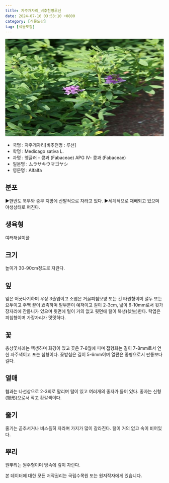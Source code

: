 ```yaml
---
title: 자주개자리_비추천명루선
date: 2024-07-16 03:53:10 +0800
category: [식물도감]
tag: [식물도감]
---
```




![자주개자리[비추천명 : 루선]](/assets/img/fileUpload/plants/basic/Leguminosae/Medicago/1955/1955_20160812100940097files_th2.jpg)
- 국명 : 자주개자리[비추천명 : 루선]
- 학명 : Medicago sativa L.
- 과명 : 앵글러 - 콩과 (Fabaceae) APG Ⅳ- 콩과 (Fabaceae)
- 일본명 : ムラサキウマゴヤシ
- 영문명 : Alfalfa


## 분포
▶한반도 북부와 중부 지방에 산발적으로 자라고 있다.
▶세계적으로 재배되고 있으며 야생상태로 퍼진다.
## 생육형
여러해살이풀 
## 크기
높이가 30-90cm정도로 자란다.
## 잎
잎은 어긋나기하며 우상 3출엽이고 소엽은 거꿀피침모양 또는 긴 타원형이며 절두 또는 요두이고 주맥 끝이 뾰족하며 밑부분이 예저이고 길이 2-3cm, 넓이 6-10mm로서 윗가장자리에 잔톱니가 있으며 윗면에 털이 거의 없고 뒷면에 털이 복생(伏生)한다. 탁엽은 피침형이며 가장자리가 밋밋하다.
## 꽃
총상꽃차례는 액생하며 화경이 있고 꽃은 7-8월에 피며 접형화는 길이 7-8mm로서 연한 자주색이고 포는 침형이다. 꽃받침은 길이 5-6mm이며 열편은 종형으로서 판통보다 길다.
## 열매
협과는 나선상으로 2-3회로 말리며 털이 있고 여러개의 종자가 들어 있다. 종자는 신형(腎形)으로서 작고 황갈색이다.
## 줄기
줄기는 곧추서거나 비스듬히 자라며 가지가 많이 갈라진다. 털이 거의 없고 속이 비어있다.
## 뿌리
원뿌리는 원주형이며 땅속에 깊이 자란다.






본 데이터에 대한 모든 저작권리는 국립수목원 또는 원저작자에게 있습니다.
